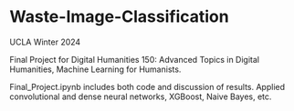 # Waste-Image-Classification

UCLA Winter 2024

Final Project for Digital Humanities 150: Advanced Topics in Digital Humanities, Machine Learning for Humanists.

Final_Project.ipynb includes both code and discussion of results. Applied convolutional and dense neural networks, XGBoost, Naive Bayes, etc.
